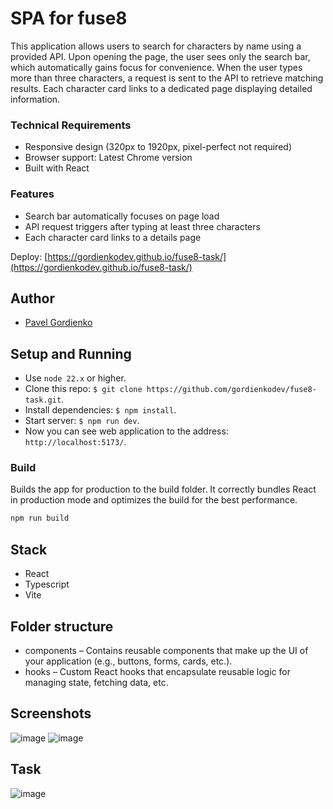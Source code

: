 # SPA for fuse8

This application allows users to search for characters by name using a provided API. Upon opening the page, the user sees only the search bar, which automatically gains focus for convenience. When the user types more than three characters, a request is sent to the API to retrieve matching results. Each character card links to a dedicated page displaying detailed information.

### Technical Requirements
- Responsive design (320px to 1920px, pixel-perfect not required)
- Browser support: Latest Chrome version
- Built with React
###  Features
- Search bar automatically focuses on page load
- API request triggers after typing at least three characters
- Each character card links to a details page

Deploy:  [https://gordienkodev.github.io/fuse8-task/](https://gordienkodev.github.io/fuse8-task/)

## Author

- [Pavel Gordienko](https://github.com/gordienkodev)

## Setup and Running

- Use `node 22.x` or higher.
- Clone this repo: `$ git clone https://github.com/gordienkodev/fuse8-task.git`. 
- Install dependencies: `$ npm install`.
- Start server: `$ npm run dev`.
- Now you can see web application to the address: `http://localhost:5173/`.

### Build

Builds the app for production to the build folder. It correctly bundles React in production mode and optimizes the build for the best performance.

```bash
npm run build
```

## Stack

- React
- Typescript
- Vite
 
## Folder structure

- components – Contains reusable components that make up the UI of your application (e.g., buttons, forms, cards, etc.).
- hooks – Custom React hooks that encapsulate reusable logic for managing state, fetching data, etc.

## Screenshots
![image](https://github.com/user-attachments/assets/d7fbb64a-a90f-4dd1-b156-19410d3eb1b9)
![image](https://github.com/user-attachments/assets/3c0e5531-8670-46d3-bd63-7948482d0b7e)

## Task
![image](https://github.com/user-attachments/assets/9eb49279-6325-4f3c-bbe5-e0c5dff83427)


